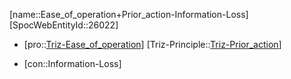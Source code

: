 ﻿---
type: TrizContradiction
aliases:
- Ease_of_operation+Prior_action-Information-Loss
license: CC BY-SA 4.0
copyright: https://github.com/SpocWeb
IsDeleted: false
IsReadOnly: false
Confidential: public
tags: 
- Triz/Contradiction
---
[name::Ease_of_operation+Prior_action-Information-Loss]
[SpocWebEntityId::26022]
+ [pro::[Triz-Ease_of_operation](tech/Triz/Parameter/Triz-Ease_of_operation.md)]
[Triz-Principle::[Triz-Prior_action](tech/Triz/Principle/Triz-Prior_action.md)]
- [con::Information-Loss]

